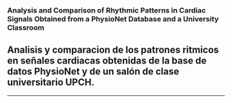 ### Analysis and Comparison of Rhythmic Patterns in Cardiac Signals Obtained from a PhysioNet Database and a University Classroom
## Analisis y comparacion de los patrones ritmicos en señales cardiacas obtenidas de la base de datos PhysioNet y de un salón de clase universitario UPCH.

--------------------------------------------------------------------------------------------------------------------------------------------------
